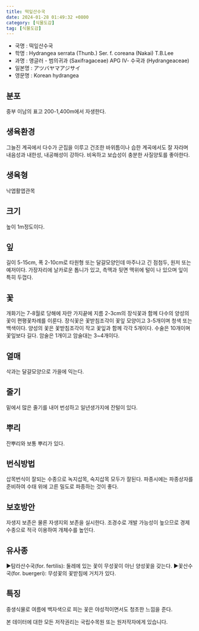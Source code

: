 ```yaml
---
title: 떡잎산수국
date: 2024-01-28 01:49:32 +0800
category: [식물도감]
tag: [식물도감]
---
```




- 국명 : 떡잎산수국
- 학명 : Hydrangea serrata (Thunb.) Ser. f. coreana (Nakai) T.B.Lee
- 과명 : 앵글러 - 범의귀과 (Saxifragaceae) APG Ⅳ- 수국과 (Hydrangeaceae)
- 일본명 : アツバヤマアジサイ
- 영문명 : Korean hydrangea


## 분포
중부 이남의 표고 200-1,400m에서 자생한다.
## 생육환경
그늘진 계곡에서 다수가 군집을 이루고 건조한 바위틈이나 습한 계곡에서도 잘 자라며 내음성과 내한성, 내공해성이 강하다. 비옥하고 보습성이 충분한 사질양토를 좋아한다.
## 생육형
낙엽활엽관목
## 크기
높이 1m정도이다.
## 잎
길이 5-15cm, 폭 2-10cm로 타원형 또는 달걀모양인데 마주나고 긴 점첨두, 원저 또는 예저이다. 가장자리에 날카로운 톱니가 있고, 측맥과 뒷면 맥위에 털이 나 있으며 잎이 특히 두껍다.
## 꽃
개화기는 7-8월로 당해에 자란 가지끝에 지름 2-3cm의 장식꽃과 함께 다수의 양성의 꽃이 편평꽃차례를 이룬다. 장식꽃은 꽃받침조각이 꽃잎 모양이고 3-5개이며 청색 또는 백색이다. 양성의 꽃은 꽃받침조각이 작고 꽃잎과 함께 각각 5개이다. 수술은 10개이며 꽃잎보다 길다. 암술은 1개이고 암술대는 3~4개이다.
## 열매
삭과는 달걀모양으로 가을에 익는다.
## 줄기
밑에서 많은 줄기를 내어 번성하고 일년생가지에 잔털이 있다.
## 뿌리
잔뿌리와 보통 뿌리가 있다.
## 번식방법
삽목번식이 잘되는 수종으로 녹지삽목, 숙지삽목 모두가 잘된다. 파종시에는 파종상자를 준비하여 수태 위에 고른 밀도로 파종하는 것이 좋다.
## 보호방안
자생지 보존은 물론 자생지외 보존을 실시한다. 조경수로 개발 가능성이 높으므로 경제수종으로 적극 이용하여 개체수를 높인다.
## 유사종
▶탐라산수국(for. fertilis): 둘레에 있는 꽃이 무성꽃이 아닌 양성꽃을 갖는다.▶꽃산수국(for. buergeri): 무성꽃의 꽃받침에 거치가 있다.
## 특징
중생식물로 여름에 백자색으로 피는 꽃은 야성적이면서도 청초한 느낌을 준다.






본 데이터에 대한 모든 저작권리는 국립수목원 또는 원저작자에게 있습니다.
